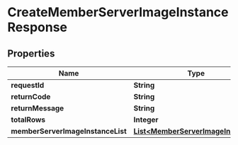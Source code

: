 
# CreateMemberServerImageInstanceResponse

## Properties
Name | Type | Description | Notes
------------ | ------------- | ------------- | -------------
**requestId** | **String** |  |  [optional]
**returnCode** | **String** |  |  [optional]
**returnMessage** | **String** |  |  [optional]
**totalRows** | **Integer** |  |  [optional]
**memberServerImageInstanceList** | [**List&lt;MemberServerImageInstance&gt;**](MemberServerImageInstance.md) |  |  [optional]



